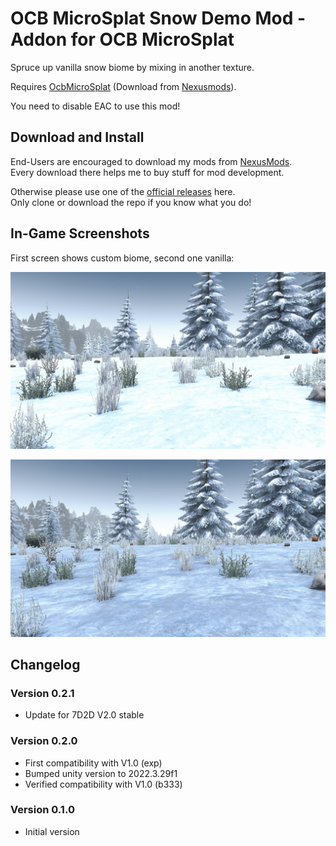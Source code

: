 # OCB MicroSplat Snow Demo Mod - Addon for OCB MicroSplat

Spruce up vanilla snow biome by mixing in another texture.

Requires [OcbMicroSplat][1] (Download from [Nexusmods][3]).

You need to disable EAC to use this mod!

## Download and Install

End-Users are encouraged to download my mods from [NexusMods][3].  
Every download there helps me to buy stuff for mod development.

Otherwise please use one of the [official releases][4] here.  
Only clone or download the repo if you know what you do!

## In-Game Screenshots

First screen shows custom biome, second one vanilla:

![Snow Biome Custom](Screens/snow-custom.jpg)

![Snow Biome Vanilla](Screens/snow-vanilla.jpg)

## Changelog

### Version 0.2.1

- Update for 7D2D V2.0 stable

### Version 0.2.0

- First compatibility with V1.0 (exp)
- Bumped unity version to 2022.3.29f1
- Verified compatibility with V1.0 (b333)

### Version 0.1.0

- Initial version

[1]: https://github.com/OCB7D2D/OcbMicroSplat
[2]: https://github.com/OCB7D2D/OcbMicroSplat/releases
[3]: https://www.nexusmods.com/7daystodie/mods/2873
[4]: https://github.com/OCB7D2D/OcbMicroSplatSnow/releases
